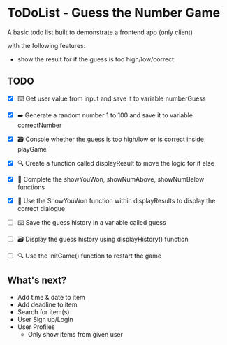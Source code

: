 # ToDoList - Guess the Number Game

A basic todo list built to demonstrate a frontend app (only client)

with the following features:

- show the result for if the guess is too high/low/correct

## TODO

- [x] ⌨️ Get user value from input and save it to variable numberGuess
- [x] ➡️ Generate a random number 1 to 100 and save it to variable correctNumber
- [x] 🗃 Console whether the guess is too high/low or is correct inside playGame
- [x] 🔍 Create a function called displayResult to move the logic for if else
- [x] 🙈 Complete the showYouWon, showNumAbove, showNumBelow functions
- [x] 🙈 Use the ShowYouWon function within displayResults to display the correct dialogue
- [ ] ⌨️ Save the guess history in a variable called guess
- [ ] 🗃 Display the guess history using displayHistory() function
- [ ] 🔍 Use the initGame() function to restart the game


## What's next?

- Add time & date to item
- Add deadline to item
- Search for item(s)
- User Sign up/Login
- User Profiles
  - Only show items from given user
